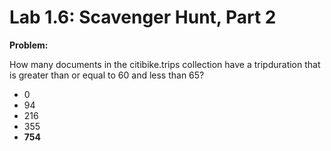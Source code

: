 # Lab 1.6: Scavenger Hunt, Part 2

**Problem:**

How many documents in the citibike.trips collection have a tripduration that is greater than or equal to 60 and less than 65?

- 0
- 94
- 216
- 355
- **754**